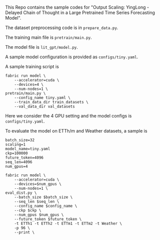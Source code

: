 This Repo contains the sample codes for "Output Scaling: YingLong - Delayed Chain of Thought in a Large Pretrained Time Series Forecasting Model".

The dataset preprocessing code is in ```prepare_data.py```.

The training main file is ```pretrain/main.py```.

The model file is ```lit_gpt/model.py```.

A sample model configuration is provided as ```configs/tiny.yaml```.

A sample training script is
```
fabric run model \
    --accelerator=cuda \
    --devices=4 \
    --num-nodes=1 \
pretrain/main.py \
    --config_name tiny.yaml \
    --train_data_dir train_datasets \
    --val_data_dir val_datasets 
   ```
Here we consider the 4 GPU setting and the model configs is ```configs/tiny.yaml```.



To evaluate the model on ETTh/m and Weather datasets, a sample is
```
batch_size=32
scaling=1
model_name=tiny.yaml
ckp=100000
future_token=4096
seq_len=4096
num_gpus=4

fabric run model \
    --accelerator=cuda \
    --devices=$num_gpus \
    --num-nodes=1 \
eval_dist.py \
    --batch_size $batch_size \
    --seq_len $seq_len \
    --config_name $config_name \
    --ckp $ckp \
    --num_gpus $num_gpus \
    --future_token $future_token \
    -t ETTh1 -t ETTh2 -t ETTm1 -t ETTm2 -t Weather \
    -p 96 \
    --print \
```

